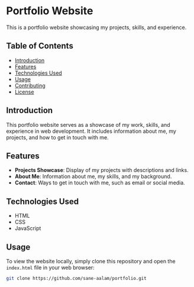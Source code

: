 # Portfolio Website

This is a portfolio website showcasing my projects, skills, and experience.

## Table of Contents

- [Introduction](#introduction)
- [Features](#features)
- [Technologies Used](#technologies-used)
- [Usage](#usage)
- [Contributing](#contributing)
- [License](#license)

## Introduction

This portfolio website serves as a showcase of my work, skills, and experience in web development. It includes information about me, my projects, and how to get in touch with me.

## Features

- **Projects Showcase**: Display of my projects with descriptions and links.
- **About Me**: Information about me, my skills, and my background.
- **Contact**: Ways to get in touch with me, such as email or social media.

## Technologies Used

- HTML
- CSS
- JavaScript

## Usage

To view the website locally, simply clone this repository and open the `index.html` file in your web browser:

```bash
git clone https://github.com/sane-aalam/portfolio.git
